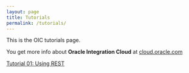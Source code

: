 ```yaml
---
layout: page
title: Tutorials
permalink: /tutorials/
---
```


This is the OIC tutorials page. 

You get more info about **Oracle Integration Cloud** at [cloud.oracle.com](https://cloud.oracle.com/en_US/oic)

[Tutorial 01: Using REST ](/oic/tutorial/2018/01/01/tutorial-01.html)







